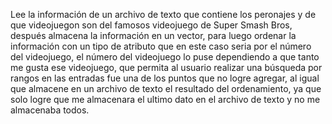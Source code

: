 Lee la información de un archivo de texto que contiene los peronajes y de que videojuegon son del famosos videojuego de Super Smash Bros, después almacena la información en un vector, para luego ordenar la información con un tipo de atributo que en este caso seria por el número del videojuego, el número del videojuego lo puse dependiendo a que tanto me gusta ese videojuego, que permita al usuario realizar una búsqueda por rangos en las entradas fue una de los puntos que no logre agregar, al igual que almacene en un archivo de texto el resultado del ordenamiento, ya que solo logre que me almacenara el ultimo dato en el archivo de texto y no me almacenaba todos.
